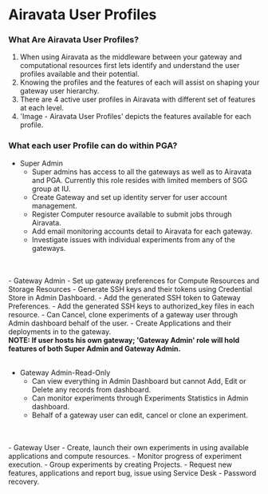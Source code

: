# Airavata User Profiles

### What Are Airavata User Profiles?

1. When using Airavata as the middleware between your gateway and computational resources first lets identify and understand the user profiles available and their potential.
2. Knowing the profiles and the features of each will assist on shaping your gateway user hierarchy.
3. There are 4 active user profiles in Airavata with different set of features at each level.
4. 'Image - Airavata User Profiles' depicts the features available for each profile.


### What each user Profile can do within PGA?

- Super Admin
	- Super admins has access to all the gateways as well as to Airavata and PGA. Currently this role resides with limited members of SGG group at IU.
	- Create Gateway and set up identity server for user account management. 
	- Register Computer resource available to submit jobs through Airavata.
	- Add email monitoring accounts detail to Airavata for each gateway.
	- Investigate issues with individual experiments from any of the gateways.
<br>
<br>
- Gateway Admin	
	- Set up gateway preferences for Compute Resources and Storage Resources
	- Generate SSH keys and their tokens using Credential Store in Admin Dashboard.
	- Add the generated SSH token to Gateway Preferences.
	- Add the generated SSH keys to authorized_key files in each resource.
	- Can Cancel, clone experiments of a gateway user through Admin dashboard behalf of the user.
	- Create Applications and their deployments in to the gateway.
<br><b>NOTE: If user hosts his own gateway; 'Gateway Admin' role will hold features of both Super Admin and Gateway Admin.</b></br><br>

- Gateway Admin-Read-Only
	- Can view everything in Admin Dashboard but cannot Add, Edit or Delete any records from dashboard.
	- Can monitor experiments through Experiments Statistics in Admin dashboard.
	- Behalf of a gateway user can edit, cancel or clone an experiment.
</br>
<br>
- Gateway User
	- Create, launch their own experiments in using available applications and compute resources.
	- Monitor progress of experiment execution.
	- Group experiments by creating Projects.
	- Request new features, applications and report bug, issue using Service Desk
	- Password recovery.
</br>


